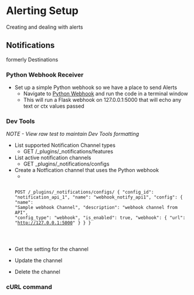 # Alerting Setup

Creating and dealing with alerts

## Notifications
formerly Destinations

### Python Webhook Receiver
- Set up a simple Python webhook so we have a place to send Alerts
  - Navigate to [Python Webhook](https://github.com/macatak/python/blob/master/webhookRecv.py) and run the code in a terminal window
  - This will run a Flask webhook on 127.0.0.1:5000 that will echo any text or ctx values passed
  
### Dev Tools
*NOTE - View raw test to maintain Dev Tools formatting*

- List supported Notification Channel types
  - GET /_plugins/_notifications/features  
- List active notification channels
  - GET _plugins/_notifications/configs  
- Create a Notfication channel that uses the Python webhook
  - <code>
  POST /_plugins/_notifications/configs/
  {
    "config_id": "notification_api_1",
    "name": "webhook_notify_api1",
    "config": {
      "name": "Sample webhook Channel",
      "description": "webhook channel from API",
      "config_type": "webhook",
      "is_enabled": true,
      "webhook": {
        "url": "http://127.0.0.1:5000"
     }
  }
}
</code>  

- Get the setting for the channel

- Update the channel
- Delete the channel  

### cURL command

